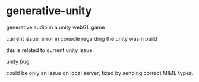 # generative-unity
generative audio in a unity webGL game

current issue: error in console regarding the unity wasm build

this is related to current unity issue:

[unity bug](https://issuetracker.unity3d.com/issues/webgl-wasm-streaming-compile-failed-browser-errors-occur-when-launching-any-unity-project-on-a-server)

could be only an issue on local server, fixed by sending correct MIME types.